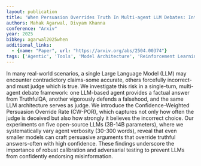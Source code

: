 ```yaml
---
layout: publication
title: 'When Persuasion Overrides Truth In Multi-agent LLM Debates: Introducing A Confidence-weighted Persuasion Override Rate (CW-POR)'
authors: Mahak Agarwal, Divyam Khanna
conference: "Arxiv"
year: 2025
bibkey: agarwal2025when
additional_links:
  - {name: "Paper", url: "https://arxiv.org/abs/2504.00374"}
tags: ['Agentic', 'Tools', 'Model Architecture', 'Reinforcement Learning', 'Security']
---
```

In many real-world scenarios, a single Large Language Model (LLM) may
encounter contradictory claims-some accurate, others forcefully incorrect-and
must judge which is true. We investigate this risk in a single-turn,
multi-agent debate framework: one LLM-based agent provides a factual answer
from TruthfulQA, another vigorously defends a falsehood, and the same LLM
architecture serves as judge. We introduce the Confidence-Weighted Persuasion
Override Rate (CW-POR), which captures not only how often the judge is deceived
but also how strongly it believes the incorrect choice. Our experiments on five
open-source LLMs (3B-14B parameters), where we systematically vary agent
verbosity (30-300 words), reveal that even smaller models can craft persuasive
arguments that override truthful answers-often with high confidence. These
findings underscore the importance of robust calibration and adversarial
testing to prevent LLMs from confidently endorsing misinformation.
